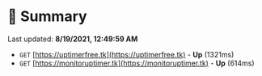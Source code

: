 # 📖 Summary
Last updated: **8/19/2021, 12:49:59 AM**

- `GET` [https://uptimerfree.tk](https://uptimerfree.tk) - **Up** (1321ms)
- `GET` [https://monitoruptimer.tk](https://monitoruptimer.tk) - **Up** (614ms)
